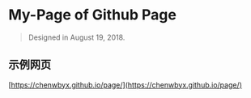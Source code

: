 # My-Page of Github Page

> Designed in August 19, 2018.

## 示例网页
[https://chenwbyx.github.io/page/](https://chenwbyx.github.io/page/)